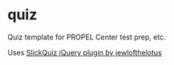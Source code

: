 # quiz
Quiz template for PROPEL Center test prep, etc.

Uses <a href="https://github.com/jewlofthelotus/SlickQuiz">SlickQuiz jQuery plugin by jewlofthelotus</a>
